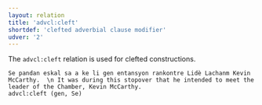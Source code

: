 ```yaml
---
layout: relation
title: 'advcl:cleft'
shortdef: 'clefted adverbial clause modifier'
udver: '2'
---
```


The `advcl:cleft` relation is used for clefted constructions.


~~~ sdparse
Se pandan eskal sa a ke li gen entansyon rankontre Lidè Lachanm Kevin McCarthy.  \n It was during this stopover that he intended to meet the leader of the Chamber, Kevin McCarthy.
advcl:cleft (gen, Se)
~~~


<!-- Interlanguage links updated Ne 5. května 2024, 18:20:33 CEST -->
